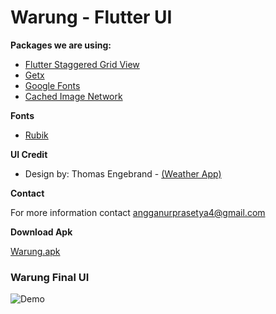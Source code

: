 # Warung - Flutter UI

**Packages we are using:**

- [Flutter Staggered Grid View](https://pub.dev/packages/flutter_staggered_grid_view)
- [Getx](https://pub.dev/packages/get)
- [Google Fonts](https://pub.dev/packages/google_fonts)
- [Cached Image Network](https://pub.dev/packages/cached_image_network)
    
**Fonts**

-  [Rubik](https://fonts.google.com/specimen/rubik)

**UI Credit**

- Design by:  Thomas Engebrand - [(Weather App)](https://dribbble.com/shots/3202409-Weather-App)

**Contact**

For more information contact angganurprasetya4@gmail.com

**Download Apk**

[Warung.apk](https://github.com/prasetyanurangga/warung/raw/main/warung.apk)

### Warung Final UI

![Demo](https://github.com/prasetyanurangga/warung/raw/main/warung_app.gif)

